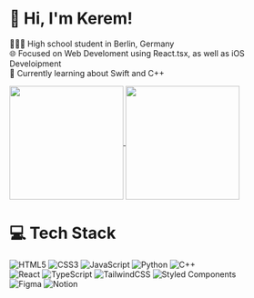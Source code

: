 # 👋 Hi, I'm Kerem!
👩🏻‍🎓 High school student in Berlin, Germany <br/>
🌐 Focused on Web Develoment using React.tsx, as well as iOS Develoipment<br/>
💭 Currently learning about Swift and C++<br/>

<!-- GitHub stats from https://github.com/anuraghazra/github-readme-stats -->
<a href="https://github.com/keremsemiz/keremsemiz">
  <img height=200 align="center" src="https://github-readme-stats.vercel.app/api?username=keremsemiz&theme=radical" />
</a>
<a href="https://github.com/keremsemiz/keremsemiz">
  <img height=200 align="center" src="https://github-readme-stats.vercel.app/api/top-langs?username=keremsemiz&theme=radical&layout=compact&langs_count=8&card_width=320" />
</a>

# 💻 Tech Stack
<!-- Badges from https://github.com/Ileriayo/markdown-badges -->
![HTML5](https://img.shields.io/badge/html5-%23E34F26.svg?style=for-the-badge&logo=html5&logoColor=white)
![CSS3](https://img.shields.io/badge/css3-%231572B6.svg?style=for-the-badge&logo=css3&logoColor=white)
![JavaScript](https://img.shields.io/badge/javascript-%23323330.svg?style=for-the-badge&logo=javascript&logoColor=%23F7DF1E)
![Python](https://img.shields.io/badge/python-3670A0?style=for-the-badge&logo=python&logoColor=ffdd54)
![C++](https://img.shields.io/badge/c-%2300599C.svg?style=for-the-badge&logo=c&logoColor=white)<br/>
![React](https://img.shields.io/badge/react-%2320232a.svg?style=for-the-badge&logo=react&logoColor=%2361DAFB)
![TypeScript](https://img.shields.io/badge/typescript-%23007ACC.svg?style=for-the-badge&logo=typescript&logoColor=white)
![TailwindCSS](https://img.shields.io/badge/tailwindcss-%2338B2AC.svg?style=for-the-badge&logo=tailwind-css&logoColor=white)
![Styled Components](https://img.shields.io/badge/styled--components-DB7093?style=for-the-badge&logo=styled-components&logoColor=white)<br/>
![Figma](https://img.shields.io/badge/figma-%23F24E1E.svg?style=for-the-badge&logo=figma&logoColor=white)
![Notion](https://img.shields.io/badge/Notion-%23000000.svg?style=for-the-badge&logo=notion&logoColor=white)

